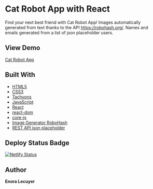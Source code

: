 # Cat Robot App with React

Find your next best friend with Cat Robot App! Images automatically generated from text thanks to the API https://robohash.org/. Names and emails generated from a list of json placeholder users. 

## View Demo

[Cat Robot App](https://cat-robot-app.netlify.app/)

## Built With

* [HTML5](https://en.wikipedia.org/wiki/HTML5)
* [CSS3](https://en.wikipedia.org/wiki/Cascading_Style_Sheets#CSS_3)
* [Tachyons](https://tachyons.io/)
* [JavaScript](https://en.wikipedia.org/wiki/JavaScript)
* [React](https://github.com/facebook/create-react-app)
* [react-dom](https://www.npmjs.com/package/react-dom)
* [core-js](https://www.npmjs.com/package/core-js)
* [Image Generator RoboHash](https://robohash.org/)
* [REST API json placeholder](http://jsonplaceholder.typicode.com/)

## Deploy Status Badge

[![Netlify Status](https://api.netlify.com/api/v1/badges/17dff7fb-6540-46d4-a300-35210c6192b7/deploy-status)](https://app.netlify.com/sites/cat-robot-app/deploys)

## Author

**Enora Lecuyer** 

